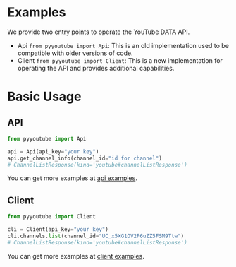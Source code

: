 # Examples

We provide two entry points to operate the YouTube DATA API.

- Api `from pyyoutube import Api`: This is an old implementation used to be compatible with older versions of code.
- Client `from pyyoutube import Client`: This is a new implementation for operating the API and provides additional
  capabilities.

# Basic Usage

## API

```python
from pyyoutube import Api

api = Api(api_key="your key")
api.get_channel_info(channel_id="id for channel")
# ChannelListResponse(kind='youtube#channelListResponse')
```

You can get more examples at [api examples](/examples/apis/).

## Client

```python
from pyyoutube import Client

cli = Client(api_key="your key")
cli.channels.list(channel_id="UC_x5XG1OV2P6uZZ5FSM9Ttw")
# ChannelListResponse(kind='youtube#channelListResponse')
```

You can get more examples at [client examples](/examples/clients/).
